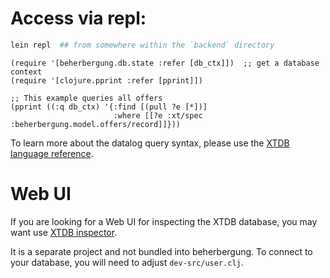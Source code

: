 # Access via repl:

```bash
lein repl  ## from somewhere within the `backend` directory
```

```clojure-repl
(require '[beherbergung.db.state :refer [db_ctx]])  ;; get a database context
(require '[clojure.pprint :refer [pprint]])

;; This example queries all offers
(pprint ((:q db_ctx) '{:find [(pull ?e [*])]
                       :where [[?e :xt/spec :beherbergung.model.offers/record]]}))
```

To learn more about the datalog query syntax, please use the [XTDB language reference](https://docs.xtdb.com/language-reference/datalog-queries/).

# Web UI

If you are looking for a Web UI for inspecting the XTDB database, you may want use [XTDB inspector](https://github.com/tatut/xtdb-inspector).

It is a separate project and not bundled into beherbergung. To connect to your database, you will need to adjust `dev-src/user.clj`.
